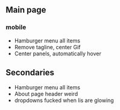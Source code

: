 ## Main page
### mobile
- Hamburger menu all items
- Remove tagline, center Gif
- Center panels, automatically hover


## Secondaries
- Hamburger menu all items
- About page header weird
- dropdowns fucked when lis are glowing